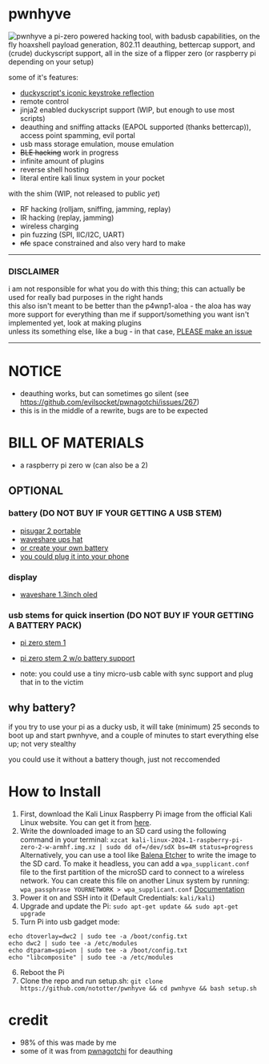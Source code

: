 # pwnhyve
![pwnhyve](https://user-images.githubusercontent.com/42103041/209862002-9ef1712c-38c5-424d-8017-fc9f119492af.png)
a pi-zero powered hacking tool, with badusb capabilities, on the fly hoaxshell payload generation, 802.11 deauthing, bettercap support, and (crude) duckyscript support, all in the size of a flipper zero (or raspberry pi depending on your setup)

some of it's features:

- [duckyscript's iconic keystroke reflection](https://docs.hak5.org/hak5-usb-rubber-ducky/advanced-features/exfiltration#the-keystroke-reflection-attack)
- remote control
- jinja2 enabled duckyscript support (WIP, but enough to use most scripts)
- deauthing and sniffing attacks (EAPOL supported (thanks bettercap)), access point spamming, evil portal
- usb mass storage emulation, mouse emulation
- ~~BLE hacking~~ work in progress
- infinite amount of plugins
- reverse shell hosting
- literal entire kali linux system in your pocket

with the shim (WIP, not released to public *yet*)
- RF hacking (rolljam, sniffing, jamming, replay)
- IR hacking (replay, jamming)
- wireless charging
- pin fuzzing (SPI, IIC/I2C, UART)
- ~~nfc~~ space constrained and also very hard to make

***
### DISCLAIMER
i am not responsible for what you do with this thing; this can actually be used for really bad purposes in the right hands  
this also isn't meant to be better than the p4wnp1-aloa - the aloa has way more support for everything than me
if support/something you want isn't implemented yet, look at making plugins  
unless its something else, like a bug - in that case, [PLEASE make an issue](https://github.com/whatotter/pwnhyve/issues/new)
***

# NOTICE
- deauthing works, but can sometimes go silent (see https://github.com/evilsocket/pwnagotchi/issues/267)
- this is in the middle of a rewrite, bugs are to be expected

# BILL OF MATERIALS
- a raspberry pi zero w (can also be a 2)

## OPTIONAL
### battery (DO NOT BUY IF YOUR GETTING A USB STEM)
- [pisugar 2 portable](https://www.tindie.com/products/pisugar/pisugar-2-battery-for-raspberry-pi-zero/)
- [waveshare ups hat](https://www.waveshare.com/ups-hat-c.htm)
- [or create your own battery](https://github.com/nototter/pwnhyve/wiki/making-your-own-pi-zero-battery-ups)
- [you could plug it into your phone](https://www.amazon.com/Cable-Matters-Micro-Braided-Jacket/dp/B0746NHSCZ) 

### display
- [waveshare 1.3inch oled](https://www.waveshare.com/wiki/1.3inch_OLED_HAT)
### usb stems for quick insertion (DO NOT BUY IF YOUR GETTING A BATTERY PACK)
- [pi zero stem 1](https://zerostem.io/)
- [pi zero stem 2 w/o battery support](https://www.amazon.com/risingsaplings-Connector-Expansion-Breakout-Raspberry/dp/B0924TM6NJ)

- note: you could use a tiny micro-usb cable with sync support and plug that in to the victim

## why battery?
if you try to use your pi as a ducky usb, it will take (minimum) 25 seconds to boot up and start pwnhyve, and a couple of minutes to start everything else up; not very stealthy

you could use it without a battery though, just not reccomended

# How to Install

1. First, download the Kali Linux Raspberry Pi image from the official Kali Linux website. You can get it from [here](https://www.kali.org/get-kali/#kali-arm).
2. Write the downloaded image to an SD card using the following command in your terminal: ```xzcat kali-linux-2024.1-raspberry-pi-zero-2-w-armhf.img.xz | sudo dd of=/dev/sdX bs=4M status=progress``` 
Alternatively, you can use a tool like [Balena Etcher](https://www.balena.io/etcher/) to write the image to the SD card.
To make it headless, you can add a ```wpa_supplicant.conf``` file to the first partition of the microSD card to connect to a wireless network. You can create this file on another Linux system by running: ```wpa_passphrase YOURNETWORK > wpa_supplicant.conf```  [Documentation](https://www.kali.org/docs/arm/raspberry-pi-zero-2-w/)
3. Power it on and SSH into it (Default Credentials: ```kali/kali```)
4. Upgrade and update the Pi: ```sudo apt-get update && sudo apt-get upgrade```
5. Turn Pi into usb gadget mode: 
```
echo dtoverlay=dwc2 | sudo tee -a /boot/config.txt
echo dwc2 | sudo tee -a /etc/modules
echo dtparam=spi=on | sudo tee -a /boot/config.txt
echo "libcomposite" | sudo tee -a /etc/modules
```
6. Reboot the Pi
7. Clone the repo and run setup.sh: ```git clone https://github.com/nototter/pwnhyve && cd pwnhyve && bash setup.sh```

# credit
- 98% of this was made by me
- some of it was from [pwnagotchi](https://github.com/evilsocket/pwnagotchi/) for deauthing
